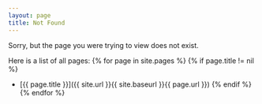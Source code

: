 ```yaml
---
layout: page
title: Not Found
---
```


Sorry, but the page you were trying to view does not exist.

Here is a list of all pages:
{% for page in site.pages %}
{% if page.title != nil %}
- [{{ page.title }}]({{ site.url }}{{ site.baseurl }}{{ page.url }})
{% endif %}
{% endfor %}
